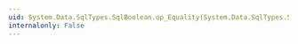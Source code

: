 ```yaml
---
uid: System.Data.SqlTypes.SqlBoolean.op_Equality(System.Data.SqlTypes.SqlBoolean,System.Data.SqlTypes.SqlBoolean)
internalonly: False
---
```

